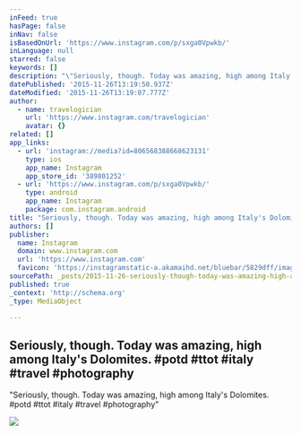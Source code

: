 ```yaml
---
inFeed: true
hasPage: false
inNav: false
isBasedOnUrl: 'https://www.instagram.com/p/sxga0Vpwkb/'
inLanguage: null
starred: false
keywords: []
description: "\"Seriously, though. Today was amazing, high among Italy's Dolomites. #potd #ttot #italy #travel #photography\""
datePublished: '2015-11-26T13:19:50.937Z'
dateModified: '2015-11-26T13:19:07.777Z'
author:
  - name: travelogician
    url: 'https://www.instagram.com/travelogician'
    avatar: {}
related: []
app_links:
  - url: 'instagram://media?id=806568388668623131'
    type: ios
    app_name: Instagram
    app_store_id: '389801252'
  - url: 'https://www.instagram.com/p/sxga0Vpwkb/'
    type: android
    app_name: Instagram
    package: com.instagram.android
title: "Seriously, though. Today was amazing, high among Italy's Dolomites. #potd #ttot #italy #travel #photography"
authors: []
publisher:
  name: Instagram
  domain: www.instagram.com
  url: 'https://www.instagram.com'
  favicon: 'https://instagramstatic-a.akamaihd.net/bluebar/5829dff/images/ico/favicon.ico'
sourcePath: _posts/2015-11-26-seriously-though-today-was-amazing-high-among-italys-dol.md
published: true
_context: 'http://schema.org'
_type: MediaObject

---
```

<article style=""><h1>Seriously, though. Today was amazing, high among Italy's Dolomites. #potd #ttot #italy #travel #photography</h1><p>"Seriously, though. Today was amazing, high among Italy's Dolomites. #potd #ttot #italy #travel #photography"</p><img src="https://scontent.cdninstagram.com/hphotos-xfp1/t51.2885-15/e15/10655133_751299798267571_1875561902_n.jpg" /></article>